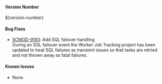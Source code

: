 #### Version Number
${version-number}

#### Bug Fixes 
- [SCMOD-9193](https://portal.digitalsafe.net/browse/SCMOD-9193): Add SQL failover handling  
During an SQL failover event the Worker Job Tracking project has been updated to treat SQL failures as transient issues so that tasks are retried and not thrown away as fatal failures.  

#### Known Issues  
- None  
